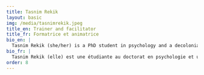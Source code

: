 ```yaml
---
title: Tasnim Rekik
layout: basic
img: /media/tasnimrekik.jpeg
title_en: Trainer and facilitator
title_fr: Formatrice et animatrice
bio_en: |
  Tasnim Rekik (she/her) is a PhD student in psychology and a decolonial and anti-racist activist. She has been involved in the movements against Israeli apartheid, against Bill 21, for status regularization as well as in feminist and climate justice movements. She is also a psychosocial worker for people with mental health problems and for the Amal Center for Muslim women in difficulty. In her studies, she is interested in issues of identity and oppression as well as decolonial approaches in psychology, rooted in a social justice perspective.
bio_fr: |
  Tasnim Rekik (elle) est une étudiante au doctorat en psychologie et une militante décoloniale et antiraciste. Elle s'est impliquée dans les mouvements contre l'apartheid israelien, contre la loi 21, pour la régularisation des statuts ainsi que dans des mouvements féministes et pour la justice climatique. Elle est aussi une intervenante psychosociale auprès de personnes aux prises avec des problèmes de santé mentale ainsi qu'au Centre Amal auprès de femmes musulmanes en difficulté. Dans le cadre de ses études, elle s'intéresse aux enjeux identitaires et d'oppressions ainsi qu'aux approches décoloniales en psychologie ancrées dans une perspective de justice sociale.
order: 8
---
```

